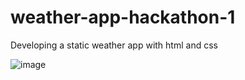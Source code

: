 # weather-app-hackathon-1
Developing a static weather app with html and css

![image](https://user-images.githubusercontent.com/65214722/162426643-27cbc039-1a66-4963-88c6-82146b3b23b2.png)
